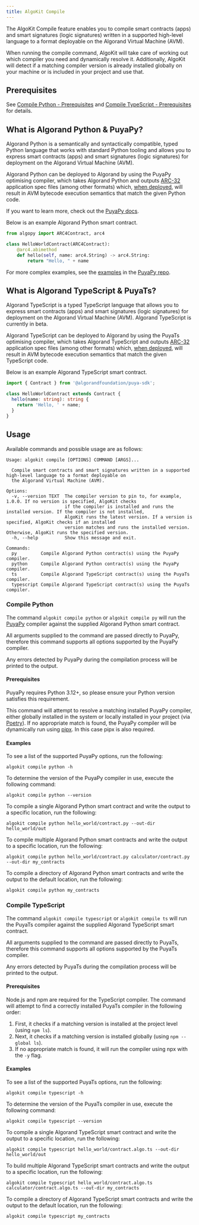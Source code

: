 ```yaml
---
title: AlgoKit Compile
---
```


The AlgoKit Compile feature enables you to compile smart contracts (apps) and smart signatures (logic signatures) written in a supported high-level language to a format deployable on the Algorand Virtual Machine (AVM).

When running the compile command, AlgoKit will take care of working out which compiler you need and dynamically resolve it. Additionally, AlgoKit will detect if a matching compiler version is already installed globally on your machine or is included in your project and use that.

## Prerequisites

See [Compile Python - Prerequisites](#prerequisites-1) and [Compile TypeScript - Prerequisites](#prerequisites-2) for details.

## What is Algorand Python & PuyaPy?

Algorand Python is a semantically and syntactically compatible, typed Python language that works with standard Python tooling and allows you to express smart contracts (apps) and smart signatures (logic signatures) for deployment on the Algorand Virtual Machine (AVM).

Algorand Python can be deployed to Algorand by using the PuyaPy optimising compiler, which takes Algorand Python and outputs [ARC-32](https://github.com/algorandfoundation/ARCs/blob/main/ARCs/arc-0032) application spec files (among other formats) which, [when deployed](https://github.com/algorandfoundation/algokit-cli/blob/main/docs/generate#1-typed-clients), will result in AVM bytecode execution semantics that match the given Python code.

If you want to learn more, check out the [PuyaPy docs](https://github.com/algorandfoundation/puya/blob/main/docs/index).

Below is an example Algorand Python smart contract.

```py
from algopy import ARC4Contract, arc4

class HelloWorldContract(ARC4Contract):
    @arc4.abimethod
    def hello(self, name: arc4.String) -> arc4.String:
        return "Hello, " + name
```

For more complex examples, see the [examples](https://github.com/algorandfoundation/puya/tree/main/examples) in the [PuyaPy repo](https://github.com/algorandfoundation/puya).

## What is Algorand TypeScript & PuyaTs?

Algorand TypeScript is a typed TypeScript language that allows you to express smart contracts (apps) and smart signatures (logic signatures) for deployment on the Algorand Virtual Machine (AVM). Algorand TypeScript is currently in beta.

Algorand TypeScript can be deployed to Algorand by using the PuyaTs optimising compiler, which takes Algorand TypeScript and outputs [ARC-32](https://github.com/algorandfoundation/ARCs/blob/main/ARCs/arc-0032) application spec files (among other formats) which, [when deployed](https://github.com/algorandfoundation/algokit-cli/blob/main/docs/generate#1-typed-clients), will result in AVM bytecode execution semantics that match the given TypeScript code.

Below is an example Algorand TypeScript smart contract.

```typescript
import { Contract } from '@algorandfoundation/puya-sdk';

class HelloWorldContract extends Contract {
  hello(name: string): string {
    return 'Hello, ' + name;
  }
}
```

## Usage

Available commands and possible usage are as follows:

```
Usage: algokit compile [OPTIONS] COMMAND [ARGS]...

  Compile smart contracts and smart signatures written in a supported high-level language to a format deployable on
  the Algorand Virtual Machine (AVM).

Options:
  -v, --version TEXT  The compiler version to pin to, for example, 1.0.0. If no version is specified, AlgoKit checks
                      if the compiler is installed and runs the installed version. If the compiler is not installed,
                      AlgoKit runs the latest version. If a version is specified, AlgoKit checks if an installed
                      version matches and runs the installed version. Otherwise, AlgoKit runs the specified version.
  -h, --help          Show this message and exit.

Commands:
  py         Compile Algorand Python contract(s) using the PuyaPy compiler.
  python     Compile Algorand Python contract(s) using the PuyaPy compiler.
  ts         Compile Algorand TypeScript contract(s) using the PuyaTs compiler.
  typescript Compile Algorand TypeScript contract(s) using the PuyaTs compiler.
```

### Compile Python

The command `algokit compile python` or `algokit compile py` will run the [PuyaPy](https://github.com/algorandfoundation/puya) compiler against the supplied Algorand Python smart contract.

All arguments supplied to the command are passed directly to PuyaPy, therefore this command supports all options supported by the PuyaPy compiler.

Any errors detected by PuyaPy during the compilation process will be printed to the output.

#### Prerequisites

PuyaPy requires Python 3.12+, so please ensure your Python version satisfies this requirement.

This command will attempt to resolve a matching installed PuyaPy compiler, either globally installed in the system or locally installed in your project (via [Poetry](https://python-poetry.org/)). If no appropriate match is found, the PuyaPy compiler will be dynamically run using [pipx](https://pipx.pypa.io/stable/). In this case pipx is also required.

#### Examples

To see a list of the supported PuyaPy options, run the following:

```shell
algokit compile python -h
```

To determine the version of the PuyaPy compiler in use, execute the following command:

```shell
algokit compile python --version
```

To compile a single Algorand Python smart contract and write the output to a specific location, run the following:

```shell
algokit compile python hello_world/contract.py --out-dir hello_world/out
```

To compile multiple Algorand Python smart contracts and write the output to a specific location, run the following:

```shell
algokit compile python hello_world/contract.py calculator/contract.py --out-dir my_contracts
```

To compile a directory of Algorand Python smart contracts and write the output to the default location, run the following:

```shell
algokit compile python my_contracts
```

### Compile TypeScript

The command `algokit compile typescript` or `algokit compile ts` will run the PuyaTs compiler against the supplied Algorand TypeScript smart contract.

All arguments supplied to the command are passed directly to PuyaTs, therefore this command supports all options supported by the PuyaTs compiler.

Any errors detected by PuyaTs during the compilation process will be printed to the output.

#### Prerequisites

Node.js and npm are required for the TypeScript compiler. The command will attempt to find a correctly installed PuyaTs compiler in the following order:

1. First, it checks if a matching version is installed at the project level (using `npm ls`).
2. Next, it checks if a matching version is installed globally (using `npm --global ls`).
3. If no appropriate match is found, it will run the compiler using npx with the `-y` flag.

#### Examples

To see a list of the supported PuyaTs options, run the following:

```shell
algokit compile typescript -h
```

To determine the version of the PuyaTs compiler in use, execute the following command:

```shell
algokit compile typescript --version
```

To compile a single Algorand TypeScript smart contract and write the output to a specific location, run the following:

```shell
algokit compile typescript hello_world/contract.algo.ts --out-dir hello_world/out
```

To build multiple Algorand TypeScript smart contracts and write the output to a specific location, run the following:

```shell
algokit compile typescript hello_world/contract.algo.ts calculator/contract.algo.ts --out-dir my_contracts
```

To compile a directory of Algorand TypeScript smart contracts and write the output to the default location, run the following:

```shell
algokit compile typescript my_contracts
```
